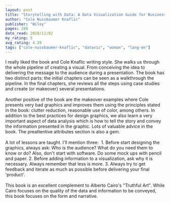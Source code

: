 ```yaml
---
layout: post
title: "Storytelling with Data: A Data Visualization Guide for Business Professionals"
author: "Cole Nussbaumer Knaflic"
publisher: "Wiley"
pages: 288
date_read: 2018/11/02
my_rating: 5
avg_rating: 4.39
tags: ["cole-nussbaumer-knaflic", "dataviz", "woman", "lang-en"]
---
```


I really liked the book and Cole Knaflic writing style. She walks us through the whole pipeline of creating a visual. From conceiving the idea to delivering the message to the audience during a presentation. The book has two distinct parts: the initial chapters can be seen as a walkthrough the pipeline. In the final chapters, she reviews all the steps using case studies and create (or makeover) several presentations.<br/><br/>Another positive of the book are the makeover examples where Cole presents very bad graphics and improves them using the principles stated in the book: clutter reduction, reasonable use of color, among others. In addition to the best practices for design graphics, we also learn a very important aspect of data analysis which is how to tell the story and convey the information presented in the graphic. Lots of valuable advice in the book. The preattentive attributes section is also a gem.<br/><br/>A lot of lessons are taught. I'll mention three:  1. Before start designing the graphics, always ask: Who is the audience? What do you need them to know or do? Also, don't start with software. Do some mock ups with pencil and paper. 2. Before adding information to a visualization, ask why it is necessary. Always remember that less is more. 3. Always try to get feedback and iterate as much as possible before delivering your final 'product'.<br/><br/>This book is an excellent complement to Alberto Cairo's "Truthful Art". While Cairo focuses on the quality of the data and information to be conveyed, this book focuses on the form and narrative.

